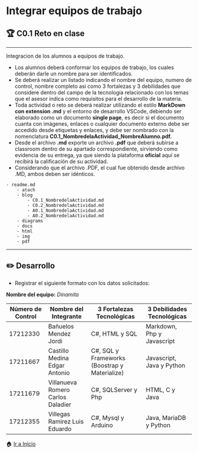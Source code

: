 # Integrar equipos de trabajo
## :trophy: C0.1 Reto en clase
____
Integracion de los alumnos a equipos de trabajo.
* Los alumnos deberá conformar los equipos de trabajo, los cuales deberán darle un nombre para ser identificados.
* Se deberá realizar un listado indicando el nombre del equipo, numero de control, nombre completo asi como 3 fortalezas y 3 debilidades que considere dentro del campo de la tecnología relacionado con los temas que el asesor indica como requisitos para el desarrollo de la materia.
* Toda actividad o reto se deberá realizar utilizando el estilo **MarkDown con extension .md** y el entorno de desarrollo VSCode, debiendo ser elaborado como un documento **single page**, es decir si el documento cuanta con imágenes, enlaces o cualquier documento externo debe ser accedido desde etiquetas y enlaces, y debe ser nombrado con la nomenclatura **C0.1_NombredelaActividad_NombreAlumno.pdf.**
* Desde el archivo **.md** exporte un archivo **.pdf** que deberá subirse a classroom dentro de su apartado correspondiente, sirviendo como evidencia de su entrega, ya que siendo la plataforma **oficial** aquí se recibirá la calificación de su actividad.
* Considerando que el archivo .PDF, el cual fue obtenido desde archivo .MD, ambos deben ser idénticos.
~~~
- readme.md
    - atach
    - blog
        - C0.1_NombredelaActividad.md
        - C0.2_NombredelaActividad.md
        - A0.1_NombredelaActividad.md
        - A0.2_NombredelaActividad.md
    - diagrams
    - docs
    - html
    - img
    - pdf   
~~~ 
___
## :pencil2: Desarrollo
* Registrar el siguiente formato con los datos solicitados:

**Nombre del equipo:** *Dinamita*

<table>
<thead>
<tr>
<th>Número de Control</th>
<th>Nombre del Integrante</th>
<th>3 Fortalezas Tecnológicas</th>
<th>3 Debilidades Tecnológicas</th>
</tr>
</thead>
<tbody>
<tr>
<td>17212330</td>
<td>Bañuelos Mendez Jordi</td>
<td>C#, HTML y SQL</td>
<td>Markdown, Php y Javascript</td>
</tr>
<tr>
<td>17211667</td>
<td>Castillo Medina Edgar Antonio</td>
<td>C#, SQL y Frameworks (Boostrap y Materialize)</td>
<td>Javascript, Java y Python</td>
</tr>
<tr>
<td>17211679</td>
<td>Villanueva Romero Carlos Daladier</td>
<td>C#, SQLServer y Php</td>
<td>HTML, C y Java</td>
</tr>
<tr>
<td>17212355</td>
<td>Villegas Ramirez Luis Eduardo</td>
<td>C#, Mysql y Arduino</td>
<td>Java, MariaDB y Python </td>
</tr>
</tbody>
</table>

:house: [Ir a Inicio](https://github.com/EduardoVillegas17/AASVILLEGAS "Github")